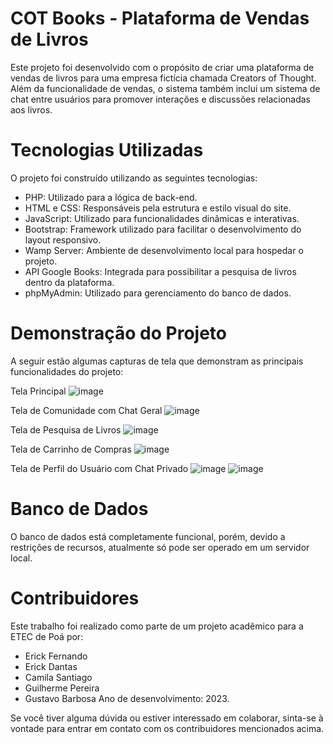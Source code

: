 # COT Books - Plataforma de Vendas de Livros
Este projeto foi desenvolvido com o propósito de criar uma plataforma de vendas de livros para uma empresa fictícia chamada Creators of Thought. Além da funcionalidade de vendas, o sistema também inclui um sistema de chat entre usuários para promover interações e discussões relacionadas aos livros.

# Tecnologias Utilizadas
O projeto foi construído utilizando as seguintes tecnologias:

* PHP: Utilizado para a lógica de back-end.
* HTML e CSS: Responsáveis pela estrutura e estilo visual do site.
* JavaScript: Utilizado para funcionalidades dinâmicas e interativas.
* Bootstrap: Framework utilizado para facilitar o desenvolvimento do layout responsivo.
* Wamp Server: Ambiente de desenvolvimento local para hospedar o projeto.
* API Google Books: Integrada para possibilitar a pesquisa de livros dentro da plataforma.
* phpMyAdmin: Utilizado para gerenciamento do banco de dados.

# Demonstração do Projeto
A seguir estão algumas capturas de tela que demonstram as principais funcionalidades do projeto:

Tela Principal
![image](https://github.com/erickovisck/TCC_COT/assets/141879391/6c3adc44-18f0-41b6-bb19-0759bf91e28c)

Tela de Comunidade com Chat Geral
![image](https://github.com/erickovisck/TCC_COT/assets/141879391/5fe6d65a-78c8-4ac3-b1e0-f2353c10a605)

Tela de Pesquisa de Livros
![image](https://github.com/erickovisck/TCC_COT/assets/141879391/7ef36d8a-1b7d-481e-8d4f-7e5d2f76aa30)

Tela de Carrinho de Compras
![image](https://github.com/erickovisck/TCC_COT/assets/141879391/e17b4d8b-62bd-4a78-9c29-df69710867d4)

Tela de Perfil do Usuário com Chat Privado
![image](https://github.com/erickovisck/TCC_COT/assets/141879391/115db4f4-e426-487c-a25a-04b30084a84f)
![image](https://github.com/erickovisck/TCC_COT/assets/141879391/77f933e6-90e0-4a79-ae69-0b1e474f92e3)

# Banco de Dados
O banco de dados está completamente funcional, porém, devido a restrições de recursos, atualmente só pode ser operado em um servidor local.

# Contribuidores
Este trabalho foi realizado como parte de um projeto acadêmico para a ETEC de Poá por:

* Erick Fernando
* Erick Dantas
* Camila Santiago
* Guilherme Pereira
* Gustavo Barbosa
   Ano de desenvolvimento: 2023.

Se você tiver alguma dúvida ou estiver interessado em colaborar, sinta-se à vontade para entrar em contato com os contribuidores mencionados acima.
